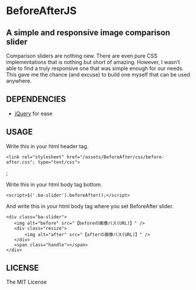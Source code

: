 # BeforeAfterJS

## A simple and responsive image comparison slider 

Comparison sliders are nothing new. There are even pure CSS implementations that is nothing but short of amazing. However, I wasn’t able to find a truly responsive one that was simple enough for our needs. This gave me the chance (and excuse) to build one myself that can be used anywhere.


## DEPENDENCIES
- [jQuery](http://jquery.com) for ease

## USAGE

Write this in your html header tag.

    <link rel="stylesheet" href="/assets/BeforeAfter/css/before-after.css"; type="text/css">
<script type="text/javascript" src="/assets/BeforeAfter/js/before-after.min.js"></script>;

Write this in your html body tag bottom.


    <script>$('.ba-slider').beforeAfter();</script>


And write this in your html body tag where you set BeforeAfter slider.

    <div class="ba-slider">
       <img alt="before" src="【beforeの画像パス(URL)】" />
       <div class="resize">
           <img alt="after" src="【afterの画像パス(URL)】" />
       </div>
       <span class="handle"></span>
    </div>

## LICENSE

The MIT License
